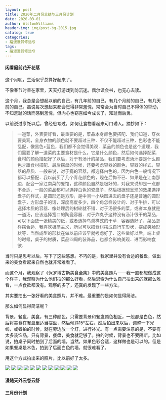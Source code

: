 ```yaml
---
layout: post
title: 2020年二月份总结与三月份计划
date: 2020-03-01
author: AlstonWilliams
header-img: img/post-bg-2015.jpg
catalog: true
categories:
- 路漫漫其修远兮
tags:
- 路漫漫其修远兮
---
```


#### 闲看庭前花开花落

这个月呢，生活似乎总算好起来了。

不像春节时呆在家里，天天打游戏到防沉迷。偶尔读会书，也无心去读。

这个月，我总是会想起以前的自己，有几年前的自己，有几个月前的自己，有几天前的自己。虽说每次想起来都会觉得非常羞愧，常常会为当时自己不得体的举动，不知羞耻的话而感到羞愧，但内心也窃喜如今成长了，知耻而后勇。

以前说过亨饪以后，曾经思考过，如何让食物看起来可口诱人。摘抄如下：
> 一道菜，外表要好看，最重要的是，菜品本身颜色要搭配．我们知道，穿衣要美观，全身衣物的颜色就不要超过三种．不仅不能超过三种，色彩也不能乱配，像黑色+蓝色，我们都不会觉得美观．菜品的颜色也是这个道理，我们需要了解一道菜的主要食材是什么，它是什么颜色，然后如何选择配菜．食材的颜色搭配好了以后，对于有汤汁的菜品，我们要考虑汤汁要是什么颜色才跟食材搭配．最后摆盘的时候，还要考虑容器的颜色，容器的样式，容器的品质．一般来说，对于瓷的容器，都选择白色的，因为白色一般情况下都可以搭配．我以前买了几个青花颜色的，现在后悔不已．如果是在江南那边，配合一家江南菜的餐馆，这种颜色自然是极好的，对我来说却是一点都不合适．一般的菜品都可以选择白色的瓷盘子，然后根据想呈现的效果选择盘子的样式，是圆形还是方形，是中间一小块凹进去的盘子还是普通的圆形盘子，方形盘子的话，深度高度多少，四个角怎样设计的．对于牛排，可以选择木质的容器．像处理后的树轮就不错．对于汤很多的菜，或者本身就是一道汤，应该选择宽口的陶瓷容器．对于炸丸子这种没有汤汁很干的菜品，可以下面垫一张精美的纸，或者选择鸟巢样式的干草．容器选好了，菜品怎样摆合适．我喜欢极简主义，所以可以把食材摆成自行车形状，摆成笑脸形状等．当然成型的形状在做以前应该早就考虑好了．这些做好以后，端上桌的时候，桌子的材质，菜品四周的装饰品，也都会影响美观．进而影响食欲.

当时只是思考以后，写下了这些感想。不巧的是，我家里并没有合适的餐盘，做出来的美食看起来自然也就非常难看了。

而这个月，我观察了《保罗博古斯美食全集》中的美食照片——我一直都想做成这个样子，我观察为什么他们拍的那么好看，然后思索为什么自己拍出来的就那么难看，一点食欲都没有。观察的多了，还真的发现了一些方法。

其实要拍出一张好看的美食照片，并不难。最重要的是如何显得简洁。

那么如何显得简洁呢？

背景，餐盘，美食，有三种颜色。只需要背景和餐盘颜色相近，一般都是白色，然后将美食在餐盘里适当摆盘，然后倾斜15°左右，然后拍出来以后，调整一下光线，或者拍的时候，就在旁边放一个灯，进行补光。有一点需要注意的是，不要有太多装饰品，只有背景，餐盘，美食就足够了。拍的时候，背景也不要隔断。比如说，拍桌子同时拍到了后面的墙。当然，如果色彩合适，这样做也是可以的。但是如果餐桌是木色，拍到了后面白色的墙，就很难看了。

用这个方式拍出来的照片，比以前好了太多。

![](https://alstonwilliams.github.io/img/20200228_1.jpeg)
![](https://alstonwilliams.github.io/img/20200228_2.jpeg)
![](https://alstonwilliams.github.io/img/20200228_3.jpeg)
![](https://alstonwilliams.github.io/img/20200228_4.jpeg)
![](https://alstonwilliams.github.io/img/20200228_5.jpeg)
![](https://alstonwilliams.github.io/img/20200228_6.jpeg)
![](https://alstonwilliams.github.io/img/20200228_7.jpeg)
![](https://alstonwilliams.github.io/img/20200228_8.jpeg)
![](https://alstonwilliams.github.io/img/20200228_9.jpeg)
![](https://alstonwilliams.github.io/img/20200228_10.jpeg)
![](https://alstonwilliams.github.io/img/20200228_11.jpeg)
![](https://alstonwilliams.github.io/img/20200228_12.jpeg)

#### 漫随天外云卷云舒

#### 三月份计划

